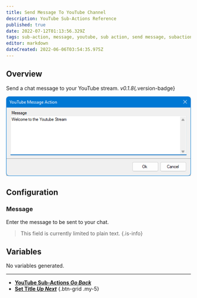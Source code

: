 ```yaml
---
title: Send Message To YouTube Channel
description: YouTube Sub-Actions Reference
published: true
date: 2022-07-12T01:13:56.329Z
tags: sub-action, message, youtube, sub action, send message, subactions, chat
editor: markdown
dateCreated: 2022-06-06T03:54:35.975Z
---
```


## Overview

Send a chat message to your YouTube stream. *v0.1.8*{.version-badge}

![send-yt-message-input.png](/send-message-yt/send-yt-message-input.png)

## Configuration
### Message

Enter the message to be sent to your chat.

> This field is currently limited to plain text.
{.is-info}

## Variables
No variables generated.

---

- [<i class="mdi mdi-chevron-left"></i>**YouTube Sub-Actions *Go Back***](/en/Sub-Actions/YouTube)
- [<i class="mdi mdi-youtube text--youtube"></i>**Set Title *Up Next***](/en/Sub-Actions/YouTube/Set-Title)
{.btn-grid .my-5}
